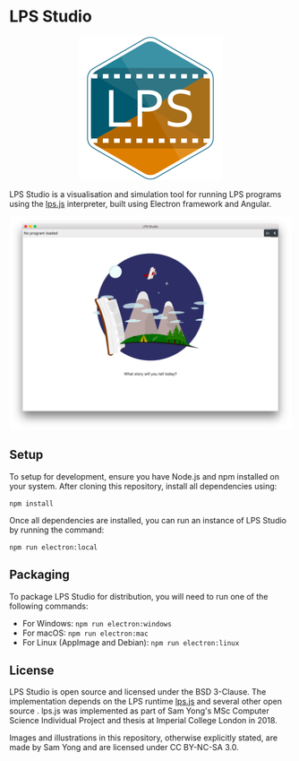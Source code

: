 # LPS Studio

<p align="center">
<img src="src/favicon.256x256.png" alt="LPS Studio" width="256" height="256" />
</p>

LPS Studio is a visualisation and simulation tool for running LPS programs using the [lps.js](https://github.com/mauris/lps.js) interpreter, built using Electron framework and Angular.

![Screenshot](docs/images/lps-studio-screenshot.png)

## Setup

To setup for development, ensure you have Node.js and npm installed on your system. After cloning this repository, install all dependencies using:

```
npm install
```

Once all dependencies are installed, you can run an instance of LPS Studio by running the command:

```
npm run electron:local
```

## Packaging

To package LPS Studio for distribution, you will need to run one of the following commands:

- For Windows: `npm run electron:windows`
- For macOS: `npm run electron:mac`
- For Linux (AppImage and Debian): `npm run electron:linux`

## License

LPS Studio is open source and licensed under the BSD 3-Clause. The implementation depends on the LPS runtime [lps.js](https://github.com/mauris/lps.js) and several other open source . lps.js was implemented as part of Sam Yong's MSc Computer Science Individual Project and thesis at Imperial College London in 2018.

Images and illustrations in this repository, otherwise explicitly stated, are made by Sam Yong and are licensed under CC BY-NC-SA 3.0.
